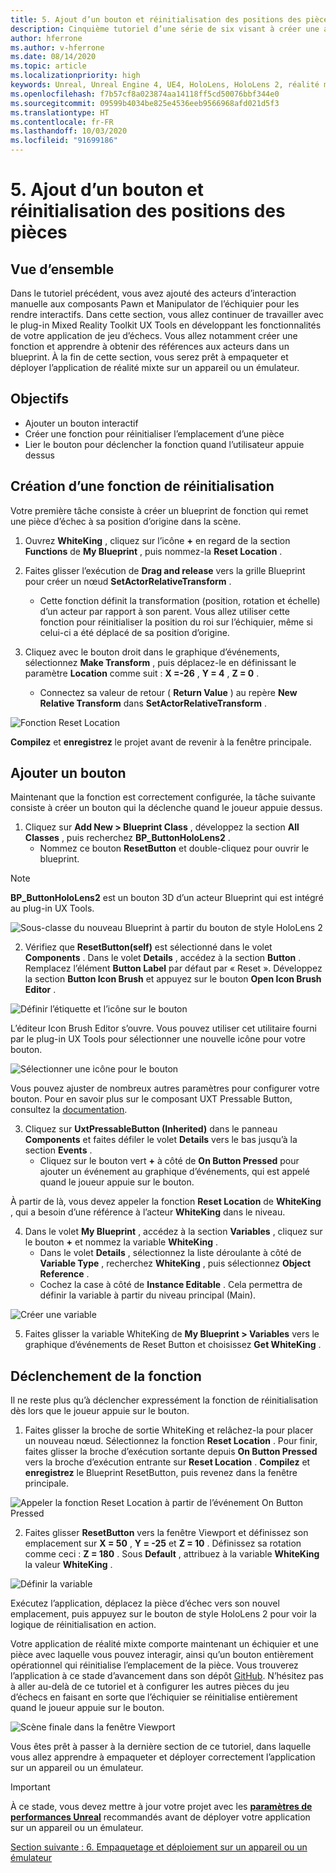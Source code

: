 ```yaml
---
title: 5. Ajout d’un bouton et réinitialisation des positions des pièces
description: Cinquième tutoriel d’une série de six visant à créer une application de jeu d’échecs simple avec Unreal Engine 4 et le plug-in Mixed Reality Toolkit UX Tools
author: hferrone
ms.author: v-hferrone
ms.date: 08/14/2020
ms.topic: article
ms.localizationpriority: high
keywords: Unreal, Unreal Engine 4, UE4, HoloLens, HoloLens 2, réalité mixte, tutoriel, bien démarrer, mrtk, uxt, UX Tools, documentation
ms.openlocfilehash: f7b57cf8a023874aa14118ff5cd50076bbf344e0
ms.sourcegitcommit: 09599b4034be825e4536eeb9566968afd021d5f3
ms.translationtype: HT
ms.contentlocale: fr-FR
ms.lasthandoff: 10/03/2020
ms.locfileid: "91699186"
---
```

# <a name="5-adding-a-button--resetting-piece-locations"></a>5. Ajout d’un bouton et réinitialisation des positions des pièces


## <a name="overview"></a>Vue d’ensemble

Dans le tutoriel précédent, vous avez ajouté des acteurs d’interaction manuelle aux composants Pawn et Manipulator de l’échiquier pour les rendre interactifs. Dans cette section, vous allez continuer de travailler avec le plug-in Mixed Reality Toolkit UX Tools en développant les fonctionnalités de votre application de jeu d’échecs. Vous allez notamment créer une fonction et apprendre à obtenir des références aux acteurs dans un blueprint. À la fin de cette section, vous serez prêt à empaqueter et déployer l’application de réalité mixte sur un appareil ou un émulateur.

## <a name="objectives"></a>Objectifs

* Ajouter un bouton interactif
* Créer une fonction pour réinitialiser l’emplacement d’une pièce
* Lier le bouton pour déclencher la fonction quand l’utilisateur appuie dessus

## <a name="creating-a-reset-function"></a>Création d’une fonction de réinitialisation
Votre première tâche consiste à créer un blueprint de fonction qui remet une pièce d’échec à sa position d’origine dans la scène. 

1.  Ouvrez **WhiteKing** , cliquez sur l’icône **+** en regard de la section **Functions** de **My Blueprint** , puis nommez-la **Reset Location** . 

2.  Faites glisser l’exécution de **Drag and release** vers la grille Blueprint pour créer un nœud **SetActorRelativeTransform** . 
    * Cette fonction définit la transformation (position, rotation et échelle) d’un acteur par rapport à son parent. Vous allez utiliser cette fonction pour réinitialiser la position du roi sur l’échiquier, même si celui-ci a été déplacé de sa position d’origine. 
    
3. Cliquez avec le bouton droit dans le graphique d’événements, sélectionnez **Make Transform** , puis déplacez-le en définissant le paramètre **Location** comme suit : **X =-26** , **Y = 4** , **Z = 0** .
    * Connectez sa valeur de retour ( **Return Value** ) au repère **New Relative Transform** dans **SetActorRelativeTransform** . 

![Fonction Reset Location](images/unreal-uxt/5-function.PNG)

**Compilez** et **enregistrez** le projet avant de revenir à la fenêtre principale. 


## <a name="adding-a-button"></a>Ajouter un bouton
Maintenant que la fonction est correctement configurée, la tâche suivante consiste à créer un bouton qui la déclenche quand le joueur appuie dessus. 


1.  Cliquez sur **Add New > Blueprint Class** , développez la section **All Classes** , puis recherchez **BP_ButtonHoloLens2** . 
    * Nommez ce bouton **ResetButton** et double-cliquez pour ouvrir le blueprint.

> [!NOTE]
> **BP_ButtonHoloLens2** est un bouton 3D d’un acteur Blueprint qui est intégré au plug-in UX Tools.

![Sous-classe du nouveau Blueprint à partir du bouton de style HoloLens 2](images/unreal-uxt/5-subclass.PNG)

2. Vérifiez que **ResetButton(self)** est sélectionné dans le volet **Components** . Dans le volet **Details** , accédez à la section **Button** . Remplacez l’élément **Button Label** par défaut par « Reset ». Développez la section **Button Icon Brush** et appuyez sur le bouton **Open Icon Brush Editor** . 

![Définir l’étiquette et l’icône sur le bouton](images/unreal-uxt/5-buttonconfig.PNG)

L’éditeur Icon Brush Editor s’ouvre. Vous pouvez utiliser cet utilitaire fourni par le plug-in UX Tools pour sélectionner une nouvelle icône pour votre bouton. 

![Sélectionner une icône pour le bouton](images/unreal-uxt/5-iconbrusheditor.PNG)

Vous pouvez ajuster de nombreux autres paramètres pour configurer votre bouton. Pour en savoir plus sur le composant UXT Pressable Button, consultez la [documentation](https://microsoft.github.io/MixedReality-UXTools-Unreal/version/public/0.9.x/Docs/PressableButton.html).

3. Cliquez sur **UxtPressableButton (Inherited)** dans le panneau **Components** et faites défiler le volet **Details** vers le bas jusqu’à la section **Events** . 
    * Cliquez sur le bouton vert **+** à côté de **On Button Pressed** pour ajouter un événement au graphique d’événements, qui est appelé quand le joueur appuie sur le bouton. 
    
À partir de là, vous devez appeler la fonction **Reset Location** de **WhiteKing** , qui a besoin d’une référence à l’acteur **WhiteKing** dans le niveau. 

4.  Dans le volet **My Blueprint** , accédez à la section **Variables** , cliquez sur le bouton **+** et nommez la variable **WhiteKing** . 
    * Dans le volet **Details** , sélectionnez la liste déroulante à côté de **Variable Type** , recherchez **WhiteKing** , puis sélectionnez **Object Reference** . 
    * Cochez la case à côté de **Instance Editable** . Cela permettra de définir la variable à partir du niveau principal (Main). 

![Créer une variable](images/unreal-uxt/5-var.PNG)

5.  Faites glisser la variable WhiteKing de **My Blueprint > Variables** vers le graphique d’événements de Reset Button et choisissez **Get WhiteKing** . 

## <a name="firing-the-function"></a>Déclenchement de la fonction
Il ne reste plus qu’à déclencher expressément la fonction de réinitialisation dès lors que le joueur appuie sur le bouton.

1.  Faites glisser la broche de sortie WhiteKing et relâchez-la pour placer un nouveau nœud. Sélectionnez la fonction **Reset Location** . Pour finir, faites glisser la broche d’exécution sortante depuis **On Button Pressed** vers la broche d’exécution entrante sur **Reset Location** . **Compilez** et **enregistrez** le Blueprint ResetButton, puis revenez dans la fenêtre principale. 

![Appeler la fonction Reset Location à partir de l’événement On Button Pressed](images/unreal-uxt/5-callresetloc.PNG)

2.  Faites glisser **ResetButton** vers la fenêtre Viewport et définissez son emplacement sur **X = 50** , **Y = -25** et **Z = 10** . Définissez sa rotation comme ceci : **Z = 180** . Sous **Default** , attribuez à la variable **WhiteKing** la valeur **WhiteKing** .

![Définir la variable](images/unreal-uxt/5-buttonlevel.PNG)

Exécutez l’application, déplacez la pièce d’échec vers son nouvel emplacement, puis appuyez sur le bouton de style HoloLens 2 pour voir la logique de réinitialisation en action.

Votre application de réalité mixte comporte maintenant un échiquier et une pièce avec laquelle vous pouvez interagir, ainsi qu’un bouton entièrement opérationnel qui réinitialise l’emplacement de la pièce. Vous trouverez l’application à ce stade d’avancement dans son dépôt [GitHub](https://github.com/microsoft/MixedReality-Unreal-Samples/tree/master/ChessApp). N’hésitez pas à aller au-delà de ce tutoriel et à configurer les autres pièces du jeu d’échecs en faisant en sorte que l’échiquier se réinitialise entièrement quand le joueur appuie sur le bouton.

![Scène finale dans la fenêtre Viewport](images/unreal-uxt/5-endscene.PNG)

Vous êtes prêt à passer à la dernière section de ce tutoriel, dans laquelle vous allez apprendre à empaqueter et déployer correctement l’application sur un appareil ou un émulateur.

> [!IMPORTANT]
> À ce stade, vous devez mettre à jour votre projet avec les **[paramètres de performances Unreal](../performance-recommendations-for-unreal.md)** recommandés avant de déployer votre application sur un appareil ou un émulateur.

[Section suivante : 6. Empaquetage et déploiement sur un appareil ou un émulateur](unreal-uxt-ch6.md)
